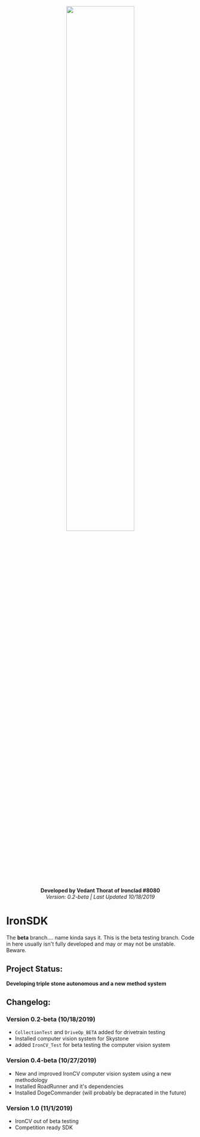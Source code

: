 <div align="center">
  <img src="https://i.imgur.com/9nZyLP6.jpg" width="60%" height="60%" class="center">
  <br></br>
<b>Developed by Vedant Thorat of Ironclad #8080</b>
  <br/>
  <i>Version: 0.2-beta | Last Updated 10/18/2019</i>
</div>

# IronSDK
The **beta** branch.... name kinda says it. This is the beta testing branch. Code in here usually isn't fully developed and may or may not be unstable. Beware.

## Project Status:
**Developing triple stone autonomous and a new method system**

## Changelog:

### Version 0.2-beta (10/18/2019)
 - `CollectionTest` and `DriveOp_BETA` added for drivetrain testing
 - Installed computer vision system for Skystone
 - added `IronCV_Test` for beta testing the computer vision system
 
### Version 0.4-beta (10/27/2019)
 - New and improved IronCV computer vision system using a new methodology
 - Installed RoadRunner and it's dependencies
 - Installed DogeCommander (will probably be depracated in the future)
 
 ### Version 1.0 (11/1/2019)
  - IronCV out of beta testing
  - Competition ready SDK
